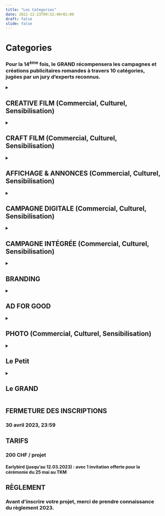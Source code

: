 ```yaml
---
title: "Les Categories"
date: 2022-12-23T09:52:40+01:00
draft: false
slide: false
---
```



# Categories

### Pour la 14<sup>ème</sup> fois, le GRAND récompensera les campagnes et créations publicitaires romandes à travers 10 catégories, jugées par un jury d’experts reconnus.


<details>
<summary><h2>CREATIVE FILM (Commercial, Culturel, Sensibilisation)</h2></summary>

Cette catégorie récompense les films d’une durée maximale de 180 sec. Les films doivent avoir été diffusés à la télévision et/ou au cinéma et/ou sur le web. Les films inscrits dans cette catégorie seront jugés selon un barème de notes basé avant tout sur la créativité du concept, l’originalité de la narration et la clarté du message.

</details>

<details>
<summary><h2>CRAFT FILM (Commercial, Culturel, Sensibilisation)</h2></summary>

Cette catégorie récompense les films d’une durée maximale de 180 sec. Les films doivent avoir été diffusés à la télévision et/ou au cinéma et/ou sur le web. Les films inscrits dans cette catégorie seront jugés selon un barème de notes basé avant tout sur les qualités techniques de la réalisation, mais aussi sur l’originalité de la narration et la clarté du message.

</details>

<details>
<summary><h2>AFFICHAGE & ANNONCES (Commercial, Culturel, Sensibilisation)</h2></summary>

Cette catégorie récompense les affiches et annonces ayant été diffusées sur les réseaux officiels des régies d’affichage et/ou dans la presse. Les affiches et annonces inscrites dans cette catégorie seront jugées selon un barème de notes basé avant tout sur la créativité du concept, la qualité d’exécution et la clarté du message.

</details>

<details>
<summary><h2>CAMPAGNE DIGITALE (Commercial, Culturel, Sensibilisation)</h2></summary>

Cette catégorie récompense les campagnes et projets diffusés en ligne. Les projets inscrits dans cette catégorie seront jugés selon un barème de notes basé avant tout sur la créativité du concept mis en place, l’ensemble des éléments de création, l’utilisation adéquate du média.

</details>

<details>
<summary><h2>CAMPAGNE INTÉGRÉE (Commercial, Culturel, Sensibilisation)</h2></summary>

Cette catégorie récompense toute campagne publicitaire déclinée sur un minimum de 3 points de contact différents (ex: TV, Affichage, Web). Les campagnes inscrites dans cette catégorie seront jugées selon un barème de notes basé avant tout sur la créativité de l’idée de base, la pertinence de déclinaison sur les différents supports et la clarté du message.

</details>

<details>
<summary><h2>BRANDING</h2></summary>

Cette catégorie récompense toute identité de marque et ses déclinaisons graphiques. Les projets inscrits dans cette catégorie seront jugés selon un barème de notes basé avant tout sur la créativité du projet, la réalisation graphique des éléments ainsi que la pertinence et la compréhension vis-à-vis de la marque.
Expérientiel (Commercial, Culturel, Sensibilisation)
Cette catégorie récompense les actions non conventionnelles de marketing se déroulant généralement en extérieur. Un descriptif de l’opération ou une vidéo de présentation doit être fourni lors de l’inscription. Les projets inscrits dans cette catégorie seront jugés selon un barème de notes basé avant tout sur la créativité du concept, la clarté du message et la mise en œuvre de l’action dans sa globalité.

</details>

<details>
<summary><h2>AD FOR GOOD</h2></summary>

Cette catégorie récompense les campagnes, tout support confondu, réalisées pour des œuvres caritatives ou encourageant à un changement politique ou sociétal positif. Les projets inscrits dans cette catégorie seront jugés selon un barème de notes basé avant tout sur la créativité du concept, l’originalité de la réalisation et la clarté du message.

</details>

<details>
<summary><h2>PHOTO (Commercial, Culturel, Sensibilisation)</h2></summary>

Cette catégorie récompense les travaux photographiques de commande. Les photographies inscrites dans cette catégorie seront jugées dans le contexte du matériel de communication pour lequel elles ont été produites. Le barème de notes sera basé avant tout sur la composition, la technique et mise au service du message.

</details>

<details>
<summary><h2>Le Petit</h2></summary>

Cette catégorie récompense les talents de demain (étudiant·e·s et jeunes professionnel·le·s) qui devront répondre à un brief fourni par le GRAND. Les projets inscrits dans cette catégorie seront jugés selon un barème de notes basé avant tout sur la créativité du concept.

</details>

<details>
<summary><h2>Le GRAND</h2></summary>

Distinction suprême, le GRAND récompense le projet, toutes catégories confondues, qui aura su surprendre le jury tant par l’originalité de son concept que par sa réalisation. Tous les projets sont inscrits d’office dans cette catégorie.

</details>

## FERMETURE DES INSCRIPTIONS
### 30 avril 2023, 23:59

## TARIFS

### 200 CHF / projet
#### Earlybird (jusqu’au 12.03.2023) : avec 1 invitation offerte pour la cérémonie du 25 mai au TKM

## RÈGLEMENT
### Avant d’inscrire votre projet, merci de prendre connaissance du règlement 2023.
